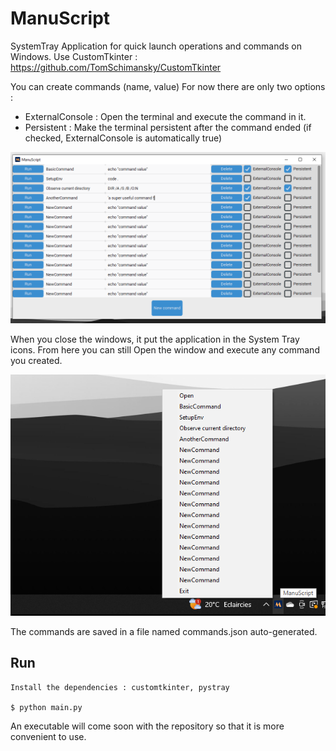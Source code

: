# ManuScript
SystemTray Application for quick launch operations and commands on Windows.
Use CustomTkinter : https://github.com/TomSchimansky/CustomTkinter

You can create commands (name, value)
For now there are only two options : 
- ExternalConsole : Open the terminal and execute the command in it.
- Persistent : Make the terminal persistent after the command ended (if checked, ExternalConsole is automatically true)

![Preview ParticleSandbox](preview.png)

When you close the windows, it put the application in the System Tray icons. From here you can still Open the window and execute any command you created.

![Preview ParticleSandbox](preview2.png)

The commands are saved in a file named commands.json auto-generated.

## Run

```
Install the dependencies : customtkinter, pystray

$ python main.py
```

An executable will come soon with the repository so that it is more convenient to use.